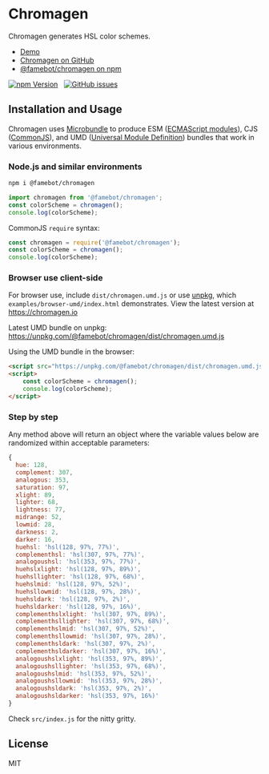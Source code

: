 # Chromagen

Chromagen generates HSL color schemes.

- [Demo](https://chromagen.io)
- [Chromagen on GitHub](https://github.com/famebot/chromagen)
- [@famebot/chromagen on npm](https://www.npmjs.com/package/@famebot/chromagen)

[![npm Version](https://img.shields.io/npm/v/@famebot/chromagen.svg?style=for-the-badge)](https://www.npmjs.com/package/@famebot/chromagen) &nbsp; [![GitHub issues](https://img.shields.io/github/issues/famebot/chromagen.svg?style=for-the-badge)](https://github.com/famebot/chromagen/issues)

## Installation and Usage

Chromagen uses [Microbundle](https://github.com/developit/microbundle) to produce ESM ([ECMAScript modules](https://nodejs.org/api/esm.html)), CJS ([CommonJS](https://nodejs.org/api/modules.html)), and UMD ([Universal Module Definition](https://github.com/umdjs/umd)) bundles that work in various environments.

### Node.js and similar environments

```bash
npm i @famebot/chromagen
```

```js
import chromagen from '@famebot/chromagen';
const colorScheme = chromagen();
console.log(colorScheme);
```

CommonJS `require` syntax:

```js
const chromagen = require('@famebot/chromagen');
const colorScheme = chromagen();
console.log(colorScheme);
```

### Browser use client-side

For browser use, include `dist/chromagen.umd.js` or use [unpkg](https://unpkg.com), which `examples/browser-umd/index.html` demonstrates. View the latest version at <https://chromagen.io>

Latest UMD bundle on unpkg:  
<https://unpkg.com/@famebot/chromagen/dist/chromagen.umd.js>

Using the UMD bundle in the browser:

```html
<script src="https://unpkg.com/@famebot/chromagen/dist/chromagen.umd.js"></script>
<script>
    const colorScheme = chromagen();
    console.log(colorScheme);
</script>
```

### Step by step

Any method above will return an object where the variable values below are randomized within acceptable parameters:

```js
{
  hue: 128,
  complement: 307,
  analogous: 353,
  saturation: 97,
  xlight: 89,
  lighter: 68,
  lightness: 77,
  midrange: 52,
  lowmid: 28,
  darkness: 2,
  darker: 16,
  huehsl: 'hsl(128, 97%, 77%)',
  complementhsl: 'hsl(307, 97%, 77%)',
  analogoushsl: 'hsl(353, 97%, 77%)',
  huehslxlight: 'hsl(128, 97%, 89%)',
  huehsllighter: 'hsl(128, 97%, 68%)',
  huehslmid: 'hsl(128, 97%, 52%)',
  huehsllowmid: 'hsl(128, 97%, 28%)',
  huehsldark: 'hsl(128, 97%, 2%)',
  huehsldarker: 'hsl(128, 97%, 16%)',
  complementhslxlight: 'hsl(307, 97%, 89%)',
  complementhsllighter: 'hsl(307, 97%, 68%)',
  complementhslmid: 'hsl(307, 97%, 52%)',
  complementhsllowmid: 'hsl(307, 97%, 28%)',
  complementhsldark: 'hsl(307, 97%, 2%)',
  complementhsldarker: 'hsl(307, 97%, 16%)',
  analogoushslxlight: 'hsl(353, 97%, 89%)',
  analogoushsllighter: 'hsl(353, 97%, 68%)',
  analogoushslmid: 'hsl(353, 97%, 52%)',
  analogoushsllowmid: 'hsl(353, 97%, 28%)',
  analogoushsldark: 'hsl(353, 97%, 2%)',
  analogoushsldarker: 'hsl(353, 97%, 16%)'
}
```

Check `src/index.js` for the nitty gritty.

## License

MIT
